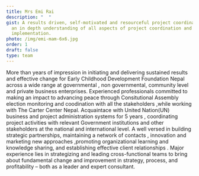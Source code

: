 ```yaml
---
title: Mrs Emi Rai
description: "  "
gist: A results driven, self-motivated and resourceful project coordinator with
  an in depth understanding of all aspects of project coordination and
  implementation.
photo: /img/emi-mam-6x6.jpg
order: 1
draft: false
type: team
---
```

More than years of impression in initiating and delivering sustained results and effective change for Early Childhood Development Foundation Nepal across a wide range at governmental , non governmental, community level and private business enterprises. 
Experienced professionals committed to making an impact to advancing peace through Consitutional Assembly election monitoring and coodination with all the stakeholders ,while working with The Carter Center Nepal.
Acquaintace with United Nation(UN) business and project administration systems for 5 years , coordinating project activities with relevant Government institutions and other stakeholders at the national and international level. A well versed in building strategic partnerships, maintaining a network of contacts , innovation and marketing new approaches ,promoting organizational learning and knowledge sharing, and establishing effective client relationships .
Major experience lies in strategizing and leading cross-functional teams to bring about fundamental change and improvement in strategy, process, and profitability – both as a leader and expert consultant.